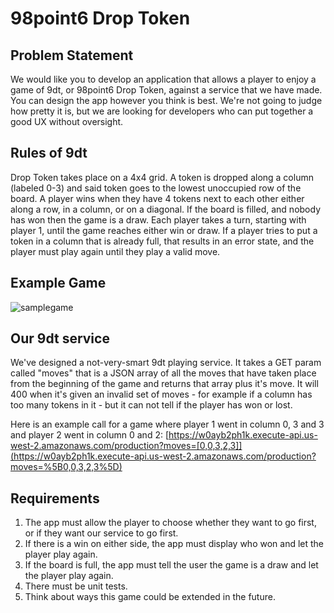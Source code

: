 # 98point6 Drop Token

## Problem Statement
We would like you to develop an application that allows a player to enjoy a game of 9dt, or 98point6 Drop Token, against a service that we have made. You can design the app however you think is best. We're not going to judge how pretty it is, but we are looking for developers who can put together a good UX without oversight.

## Rules of 9dt
Drop Token takes place on a 4x4 grid. A token is dropped along a column (labeled 0-3) and said token goes to the lowest unoccupied row of the board. A player wins when they have 4 tokens next to each other either along a row, in a column, or on a diagonal. If the board is filled, and nobody has won then the game is a draw. Each player takes a turn, starting with player 1, until the game reaches either win or draw. If a player tries to put a token in a column that is already full, that results in an error state, and the player must play again until they play a valid move.

## Example Game
![samplegame](https://github.com/rafastealth/9dt-mobile/blob/master/sample_game.png)

## Our 9dt service
We've designed a not-very-smart 9dt playing service. It takes a GET param called "moves" that is a JSON array of all the moves that have taken place from the beginning of the game and returns that array plus it's move. It will 400 when it's given an invalid set of moves - for example if a column has too many tokens in it - but it can not tell if the player has won or lost.

Here is an example call for a game where player 1 went in column 0, 3 and 3 and player 2 went in column 0 and 2: 
[https://w0ayb2ph1k.execute-api.us-west-2.amazonaws.com/production?moves=[0,0,3,2,3]](https://w0ayb2ph1k.execute-api.us-west-2.amazonaws.com/production?moves=%5B0,0,3,2,3%5D)

## Requirements
1. The app must allow the player to choose whether they want to go first, or if they want our service to go first.
1. If there is a win on either side, the app must display who won and let the player play again.
1. If the board is full, the app must tell the user the game is a draw and let the player play again.
1. There must be unit tests.
1. Think about ways this game could be extended in the future.
